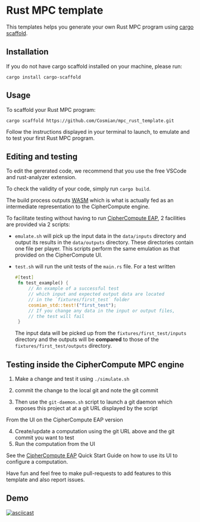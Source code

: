 # Rust MPC template

This templates helps you generate your own Rust MPC program using [cargo scaffold](https://github.com/iomentum/cargo-scaffold).

## Installation

If you do not have cargo scaffold installed on your machine, please run:

```
cargo install cargo-scaffold
```

## Usage

To scaffold your Rust MPC program:

```
cargo scaffold https://github.com/Cosmian/mpc_rust_template.git
```

Follow the instructions displayed in your terminal to launch, to emulate and to test your first Rust MPC program.

## Editing and testing

To edit the gererated code, we recommend that you use the free VSCode and rust-analyzer extension.

To check the validity of your code, simply run  `cargo build`.
 
The build process outputs [WASM](https://fr.wikipedia.org/wiki/WebAssembly) which
is what is actually fed as an intermediate representation to the CipherCompute engine.

To facilitate testing without having to run [CipherCompute EAP](https://github.com/Cosmian/CipherCompute),  2 facilities are provided via 2 scripts:

 - `emulate.sh` will pick up the input data in the `data/inputs` directory 
  and output its results in the `data/outputs` directory. These directories contain one 
  file per player. This scripts perform the same emulation as that provided on the CipherCompute UI. 

 - `test.sh` will run the unit tests of the `main.rs` file. For a test written 
   ```rust
   #[test]
    fn test_example() {
        // An example of a successful test
        // which input and expected output data are located
        // in the `fixtures/first_test` folder
        cosmian_std::test!("first_test");
        // If you change any data in the input or output files,
        // the test will fail
    }
    ```
    The input data will be picked up from the `fixtures/first_test/inputs` directory and
    the outputs will be **compared** to those of the `fixtures/first_test/outputs` directory.

## Testing inside the CipherCompute MPC engine

1. Make a change and test it using `./simulate.sh`
2. commit the change to the local git and note the git commit

3. Then use the `git-daemon.sh` script to launch a git daemon which exposes this project at
at a git URL displayed by the script

From the UI on the CipherCompute EAP version

4. Create/update a computation using the git URL above and the git commit you want to test
5. Run the computation from the UI

See the [CipherCompute EAP](https://github.com/Cosmian/CipherCompute) Quick Start Guide
on how to use its UI to configure a computation.


Have fun and feel free to make pull-requests to add features to this template and also report issues.

## Demo
[![asciicast](https://asciinema.org/a/3Xw78mjDC71SRvK0gwcd2jbo9.svg)](https://asciinema.org/a/3Xw78mjDC71SRvK0gwcd2jbo9)
